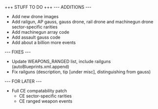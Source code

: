 +++ STUFF TO DO +++
--- ADDITIONS ---

- Add new drone images
- Add railgun, AP gauss, gauss drone, rail drone and machinegun drone sector-specific rarities
- Add machinegun array code
- Add assault gauss code
- Add about a billion more events


--- FIXES ---

- Update WEAPONS_RANGED list, include railguns (autoBlueprints.xml.append)
- Fix railguns (description, tip [under misc], distinguishing from gauss)


--- FOR LATER ---

- Full CE compatability patch
  - CE sector-specific rarities
  - CE ranged weapon events
